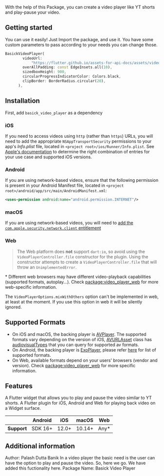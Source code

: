 <!--
This README describes the package. If you publish this package to pub.dev,
this README's contents appear on the landing page for your package.

For information about how to write a good package README, see the guide for
[writing package pages](https://dart.dev/guides/libraries/writing-package-pages).

For general information about developing packages, see the Dart guide for
[creating packages](https://dart.dev/guides/libraries/create-library-packages)
and the Flutter guide for
[developing packages and plugins](https://flutter.dev/developing-packages).
-->

With the help of this Package, you can create a video player like YT shorts and play-pause your video.

## Getting started

You can use it easily! Just Import the package, and use it. You have some custom parameters to pass according to your needs you can change those.

```dart
BasickVideoPlayer(
        videoUrl:
            "https://flutter.github.io/assets-for-api-docs/assets/videos/bee.mp4",
        overAllPadding: const EdgeInsets.all(10),
        sizedboxHeight: 900,
        circularProgressIndicatorColor: Colors.black,
        clipBorder: BorderRadius.circular(20),
      ),
```

## Installation

First, add `basick_video_player` as a dependency

### iOS

If you need to access videos using `http` (rather than `https`) URLs, you will need to add
the appropriate `NSAppTransportSecurity` permissions to your app's _Info.plist_ file, located
in `<project root>/ios/Runner/Info.plist`. See
[Apple's documentation](https://developer.apple.com/documentation/bundleresources/information_property_list/nsapptransportsecurity)
to determine the right combination of entries for your use case and supported iOS versions.

### Android

If you are using network-based videos, ensure that the following permission is present in your
Android Manifest file, located in `<project root>/android/app/src/main/AndroidManifest.xml`:

```xml
<uses-permission android:name="android.permission.INTERNET"/>
```

### macOS

If you are using network-based videos, you will need to [add the
`com.apple.security.network.client`
entitlement](https://docs.flutter.dev/platform-integration/macos/building#entitlements-and-the-app-sandbox)

### Web

> The Web platform does **not** support `dart:io`, so avoid using the `VideoPlayerController.file` constructor for the plugin. Using the constructor attempts to create a `VideoPlayerController.file` that will throw an `UnimplementedError`.

\* Different web browsers may have different video-playback capabilities (supported formats, autoplay...). Check [package:video_player_web](https://pub.dev/packages/video_player_web) for more web-specific information.

The `VideoPlayerOptions.mixWithOthers` option can't be implemented in web, at least at the moment. If you use this option in web it will be silently ignored.

## Supported Formats

-   On iOS and macOS, the backing player is [AVPlayer](https://developer.apple.com/documentation/avfoundation/avplayer).
    The supported formats vary depending on the version of iOS, [AVURLAsset](https://developer.apple.com/documentation/avfoundation/avurlasset) class
    has [audiovisualTypes](https://developer.apple.com/documentation/avfoundation/avurlasset/1386800-audiovisualtypes?language=objc) that you can query for supported av formats.
-   On Android, the backing player is [ExoPlayer](https://google.github.io/ExoPlayer/),
    please refer [here](https://google.github.io/ExoPlayer/supported-formats.html) for list of supported formats.
-   On Web, available formats depend on your users' browsers (vendor and version). Check [package:video_player_web](https://pub.dev/packages/video_player_web) for more specific information.

## Features

A Flutter widget that allows you to play and pause the video similar to YT shorts.
A Flutter plugin for iOS, Android and Web for playing back video on a Widget surface.

|             | Android | iOS   | macOS  | Web   |
| ----------- | ------- | ----- | ------ | ----- |
| **Support** | SDK 16+ | 12.0+ | 10.14+ | Any\* |

## Additional information

Author: Palash Dutta Banik
In a video player the basic need is the user can have the option to play and pause the video. So, here we go. We have added this fuctionality here.
Package Name: Basick Video Player
